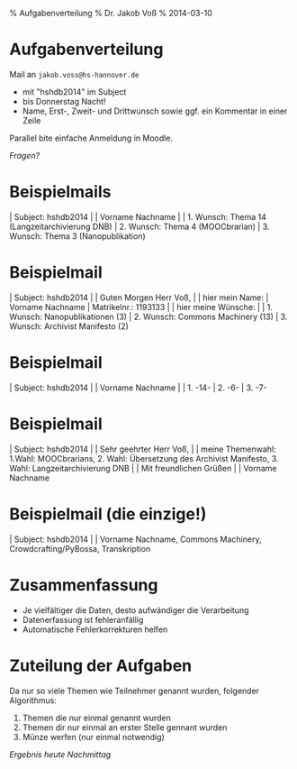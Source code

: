 % Aufgabenverteilung
% Dr. Jakob Voß
% 2014-03-10

# Aufgabenverteilung

Mail an `jakob.voss@hs-hannover.de`

* mit "hshdb2014" im Subject 
* bis Donnerstag Nacht!
* Name, Erst-, Zweit- und Drittwunsch sowie ggf. ein Kommentar in einer Zeile

Parallel bite einfache Anmeldung in Moodle.

*Fragen?*

# Beispielmails

| Subject: hshdb2014
|
| Vorname Nachname
|
| 1. Wunsch: Thema 14 (Langzeitarchivierung DNB)
| 2. Wunsch: Thema 4 (MOOCbrarian)
| 3. Wunsch: Thema 3 (Nanopublikation)

# Beispielmail

| Subject: hshdb2014
|
| Guten Morgen Herr Voß,
| 
| hier mein Name:
| Vorname Nachname
| Matrikelnr.: 1193133
|
| hier meine Wünsche:
| 
| 1. Wunsch: Nanopublikationen (3)
| 2. Wunsch: Commons Machinery (13)
| 3. Wunsch: Archivist Manifesto (2)

# Beispielmail

| Subject: hshdb2014
|
| Vorname Nachname
|
| 1. -14-
| 2. -6-
| 3. -7-

# Beispielmail

| Subject: hshdb2014
|
| Sehr geehrter Herr Voß,
| 
| meine Themenwahl: 1.Wahl: MOOCbrarians, 2. Wahl: Übersetzung des Archivist
  Manifesto, 3. Wahl: Langzeitarchivierung DNB
| 
| Mit freundlichen Grüßen
|
| Vorname Nachname

# Beispielmail (die einzige!)

| Subject: hshdb2014
|
| Vorname Nachname, Commons Machinery, Crowdcrafting/PyBossa, Transkription

# Zusammenfassung

* Je vielfältiger die Daten, desto aufwändiger die Verarbeitung
* Datenerfassung ist fehleranfällig
* Automatische Fehlerkorrekturen helfen

# Zuteilung der Aufgaben

Da nur so viele Themen wie Teilnehmer genannt wurden, folgender Algorithmus:

1. Themen die nur einmal genannt wurden
2. Themen dir nur einmal an erster Stelle gennant wurden
3. Münze werfen (nur einmal notwendig)

*Ergebnis heute Nachmittag*

